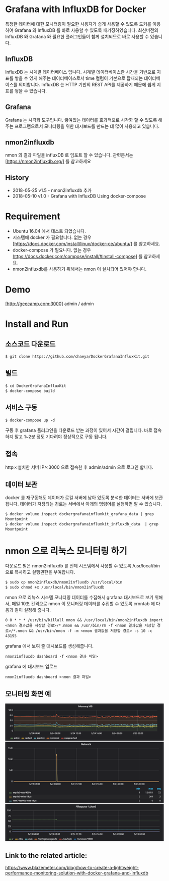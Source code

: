 # Grafana with InfluxDB for Docker
특정한 데이터에 대한 모니터링이 필요한 사용자가 쉽게 사용할 수 있도록 도커를 이용하여 Grafana 와 InfluxDB 를 바로 사용할 수 있도록 패키징하였습니다.
최신버전의 InfluxDB 와 Grafana 와 필요한 플러그인들이 함께 설치되므로 바로 사용할 수 있습니다.

## InfluxDB
InfluxDB 는 시계열 데이터베이스 입니다.
시계열 데이터베이스란 시간을 기반으로 지표를 쌓을 수 있게 해주는 데이터베이스로서 time 컬럼이 기본으로 탑재되는 데이터베이스를 의미합니다.
InfluxDB 는 HTTP 기반의 REST API를 제공하기 때문에 쉽게 지표를 쌓을 수 있습니다.

## Grafana
Grafana 는 시각화 도구입니다. 
쌓여있는 데이터를 효과적으로 시각화 할 수 있도록 해주는 프로그램으로서 모니터링을 위한 대시보드를 만드는 데 많이 사용되고 있습니다.

## nmon2influxdb
nmon 의 결과 파일을 influxDB 로 임포트 할 수 있습니다.
관련문서는 [https://nmon2influxdb.org/] 를 참고하세요

## History
* 2018-05-25 v1.5 - nmon2influxdb 추가
* 2018-05-10 v1.0 - Grafana with InfluxDB Using docker-compose


# Requirement
- Ubuntu 16.04 에서 테스트 되었습니다.
- 시스템에 docker 가 필요합니다. 없는 경우 [https://docs.docker.com/install/linux/docker-ce/ubuntu/] 를 참고하세요.
- docker-compose 가 필요니다. 없는 경우 https://docs.docker.com/compose/install/#install-compose] 를 참고하세요.
- nmon2influxdb를 사용하기 위해서는 nmon 이 설치되어 있어야 합니다. 


# Demo
[http://geecamp.com:3000]
admin / admin

# Install and Run

## 소스코드 다운로드
```
$ git clone https://github.com/chaeya/DockerGrafanaInfluxKit.git
```

## 빌드
```
$ cd DockerGrafanaInfluxKit
$ docker-compose build
```

## 서비스 구동
```
$ docker-compose up -d
```
구동 후 grafana 플러그인을 다운로드 받는 과정이 있어서 시간이 걸립니다.
바로 접속하지 말고 1~2분 정도 기다려야 정상적으로 구동 됩니다.

## 접속

http:<설치한 서버 IP>:3000 으로 접속한 후 admin/admin 으로 로그인 합니다.

## 데이터 보관
docker 를 재구동해도 데이터가 로컬 서버에 남아 있도록 분석한 데이터는 서버에 보관됩니다.
데이터가 저장되는 경로는 서버에서 아래의 명령어를 실행하면 알 수 있습니다.
```
$ docker volume inspect dockergrafanainfluxkit_grafana_data | grep Mountpoint
$ docker volume inspect dockergrafanainfluxkit_influxdb_data  | grep Mountpoint
```

# nmon 으로 리눅스 모니터링 하기

다운로드 받은 nmon2influxdb 를 전체 시스템에서 사용할 수 있도록 /usr/local/bin 으로 복사하고 실행권한을 부여합니다.
```
$ sudo cp nmon2influxdb/nmon2influxdb /usr/local/bin
$ sudo chmod +x /usr/local/bin/nmon2influxdb
```

nmon 으로 리눅스 시스템 모니터링 데이터를 수집해서 grafana 대시보드로 보기 위해서, 매일 10초 간격으로 nmon 이 모니터링 데이터를 수집할 수 있도록 crontab 에 다음과 같이 설정해 줍니다.
```
0 0 * * * /usr/bin/killall nmon && /usr/local/bin/nmon2influxdb import <nmon 결과값을 저장할 경로>/*.nmon && /usr/bin/rm -f <nmon 결과값을 저장할 경로>/*.nmon && /usr/bin/nmon -f -m <nmon 결과값을 저장할 경로> -s 10 -c 43195
```

grafana 에서 보여 줄 대시보드를 생성해줍니다.
```
nmon2influxdb dashboard -f <nmon 결과 파일>
```

grafana 에 대시보드 업로드
```
nmon2influxdb dashboard <nmon 결과 파일>
```


## 모니터링 화면 예

![Memory](https://github.com/chaeya/DockerGrafanaInfluxKit/blob/master/nmon2influxdb/mem.png)
![Network](https://github.com/chaeya/DockerGrafanaInfluxKit/blob/master/nmon2influxdb/network.png)
![Disk](https://github.com/chaeya/DockerGrafanaInfluxKit/blob/master/nmon2influxdb/du.png)




## Link to the related article: 
https://www.blazemeter.com/blog/how-to-create-a-lightweight-performance-monitoring-solution-with-docker-grafana-and-influxdb
